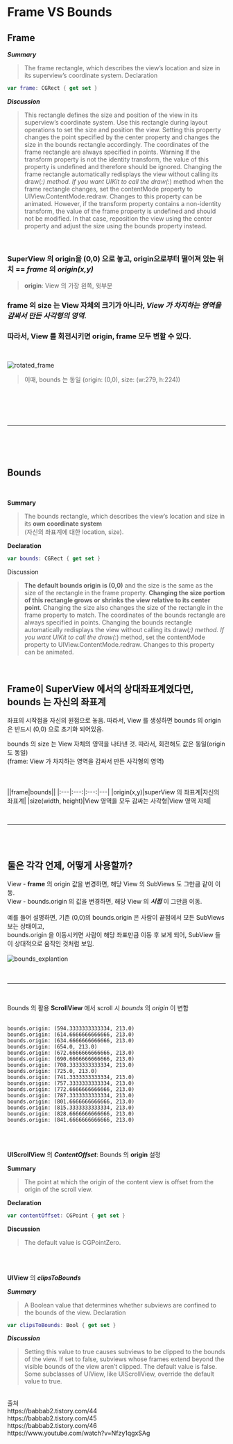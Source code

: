 # Frame VS Bounds

## Frame
***Summary***

>The frame rectangle, which describes the view’s location and size in its superview’s coordinate system.
Declaration

```swift
var frame: CGRect { get set }
```
***Discussion***

>This rectangle defines the size and position of the view in its superview’s coordinate system. Use this rectangle during layout operations to set the size and position the view. Setting this property changes the point specified by the center property and changes the size in the bounds rectangle accordingly. The coordinates of the frame rectangle are always specified in points.
Warning
>If the transform property is not the identity transform, the value of this property is undefined and therefore should be ignored.
Changing the frame rectangle automatically redisplays the view without calling its draw(_:) method. If you want UIKit to call the draw(_:) method when the frame rectangle changes, set the contentMode property to UIView.ContentMode.redraw.
>Changes to this property can be animated. However, if the transform property contains a non-identity transform, the value of the frame property is undefined and should not be modified. In that case, reposition the view using the center property and adjust the size using the bounds property instead.

<br>

### **SuperView** 의 **origin**을 (0,0) 으로 놓고, **origin**으로부터 떨어져 있는 위치 == *frame* 의 *origin(x,y)*
> **origin**: View 의 가장 왼쪽, 윗부분

### frame 의 size 는 View 자체의 크기가 아니라, _**View 가 차지하는 영역을 감싸서 만든 사각형의 영역**_. 
### 따라서, View 를 회전시키면 origin, frame 모두 변할 수 있다. 
<br>

![rotated_frame](image/rotated_frame.png)  

>이때, bounds 는 동일 (origin: (0,0), size: (w:279, h:224))

<br>
<br>

<br>

<br>
<hr>
<br>
<br>
<br>

## Bounds

<br>

**Summary**
 
> The bounds rectangle, which describes the view’s location and size in its **own coordinate system** 
> <br>(자신의 좌표계에 대한 location, size).

**Declaration**
```swift
var bounds: CGRect { get set }
```
Discussion

>**The default bounds origin is (0,0)** and the size is the same as the size of the rectangle in the frame property. **Changing the size portion of this rectangle grows or shrinks the view relative to its center point**. Changing the size also changes the size of the rectangle in the frame property to match. The coordinates of the bounds rectangle are always specified in points.
Changing the bounds rectangle automatically redisplays the view without calling its draw(_:) method. If you want UIKit to call the draw(_:)
 method, set the contentMode property to UIView.ContentMode.redraw.
Changes to this property can be animated.

<br>

## Frame이 SuperView 에서의 **상대**좌표계였다면, bounds 는 **자신의 좌표계**

좌표의 시작점을 자신의 원점으로 놓음. 따라서, View 를 생성하면 bounds 의 origin 은 반드시 (0,0) 으로 초기화 되어있음.

bounds 의 size 는 View 자체의 영역을 나타낸 것. 따라서, 회전해도 값은 동일(origin 도 동일)  
(frame: View 가 차지하는 영역을 감싸서 만든 사각형의 영역)
<br><br><br><br>
||frame|bounds||
|:---|:---:|:---:|---|
|origin(x,y)|superView 의 좌표계|자신의 좌표계|
|size(width, height)|View 영역을 모두 감싸는 사각형|View 영역 자체|


<br>



<hr>
<br>
<br>

## 둘은 각각 언제, 어떻게 사용할까?

View - **frame** 의 origin 값을 변경하면, 해당 View 의 SubViews 도 그만큼 같이 이동.  
View - bounds.origin 의 값을 변경하면, 해당 View 의 ***시점*** 이 그만큼 이동.  
<br>
예를 들어 설명하면, 기존 (0,0)의 bounds.origin 은 사람이 끝점에서 모든 SubViews 보는 상태이고,<br> bounds.origin 을 이동시키면 사람이 해당 좌표만큼 이동 후 보게 되어, SubView 들이 상대적으로 움직인 것처럼 보임. <br><br>
![bounds_explantion](image/moving_bounds_origin.png)
<br><br><br>
<hr>
<br>

Bounds 의 활용
**ScrollView** 에서 scroll 시 *bounds* 의 *origin* 이 변함<br><br>
```
bounds.origin: (594.3333333333334, 213.0)
bounds.origin: (614.6666666666666, 213.0)
bounds.origin: (634.6666666666666, 213.0)
bounds.origin: (654.0, 213.0)
bounds.origin: (672.6666666666666, 213.0)
bounds.origin: (690.6666666666666, 213.0)
bounds.origin: (708.3333333333334, 213.0)
bounds.origin: (725.0, 213.0)
bounds.origin: (741.3333333333334, 213.0)
bounds.origin: (757.3333333333334, 213.0)
bounds.origin: (772.6666666666666, 213.0)
bounds.origin: (787.3333333333334, 213.0)
bounds.origin: (801.6666666666666, 213.0)
bounds.origin: (815.3333333333334, 213.0)
bounds.origin: (828.6666666666666, 213.0)
bounds.origin: (841.6666666666666, 213.0)
```

<br>
<br>

**UIScrollView** 의 ***ContentOffset***: Bounds 의 **origin** 설정

**Summary**

> The point at which the origin of the content view is offset from the origin of the scroll view.

**Declaration**

```swift
var contentOffset: CGPoint { get set }  
```
**Discussion**
>The default value is CGPointZero.

<br>
<br>

**UIView** 의 ***clipsToBounds***

***Summary***
>A Boolean value that determines whether subviews are confined to the bounds of the view.
Declaration

```swift 
var clipsToBounds: Bool { get set }
```

***Discussion***
>Setting this value to true causes subviews to be clipped to the bounds of the view. If set to false, subviews whose frames extend beyond the visible bounds of the view aren’t clipped.
The default value is false. Some subclasses of UIView, like UIScrollView, override the default value to true.

<br>
출처<br>
https://babbab2.tistory.com/44<br>
https://babbab2.tistory.com/45<br>  
https://babbab2.tistory.com/46<br>
https://www.youtube.com/watch?v=Nfzy1qgxSAg  

<!-- 
![wtf.](var/folders/_2/g2n8zy9n7m741zbmqdf14yqw0000gn/T/TemporaryItems/NSIRD_screencaptureui_O4LiPl/스크린샷 2023-03-24 오후 8.11.52.png) -->
<!-- ![](https://ifh.cc/g/9DJJnv.png)
![](https://drive.google.com/uc?id=1TZVBBJuJ4bT1JmCiFbn6GWNlzP0pggmV)
https://drive.google.com/file/d/1TZVBBJuJ4bT1JmCiFbn6GWNlzP0pggmV/view?usp=sharing

1TZVBBJuJ4bT1JmCiFbn6GWNlzP0pggmV -->
